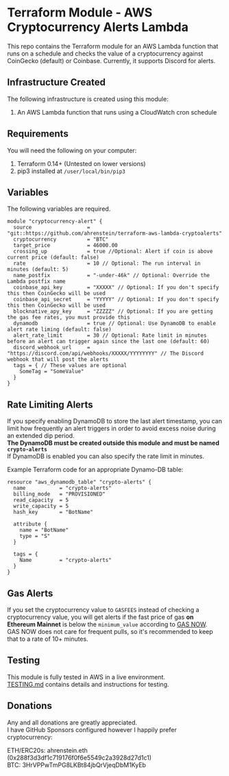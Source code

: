 Terraform Module - AWS Cryptocurrency Alerts Lambda
===================================================
This repo contains the Terraform module for an AWS Lambda function that runs on a schedule and checks the value of a cryptocurrency
against CoinGecko (default) or Coinbase. Currently, it supports Discord for alerts.

Infrastructure Created
----------------------
The following infrastructure is created using this module:

1. An AWS Lambda function that runs using a CloudWatch cron schedule

Requirements
------------
You will need the following on your computer:

1. Terraform 0.14+ (Untested on lower versions)
2. pip3 installed at `/user/local/bin/pip3`

Variables
---------
The following variables are required.

```hcl
module "cryptocurrency-alert" {
  source                  = "git::https://github.com/ahrenstein/terraform-aws-lambda-cryptoalerts"
  cryptocurrency          = "BTC"
  target_price            = 46000.00
  crossing_up             = true //Optional: Alert if coin is above current price (default: false)
  rate                    = 10 // Optional: The run interval in minutes (default: 5)
  name_postfix            = "-under-46k" // Optional: Override the Lambda postfix name
  coinbase_api_key        = "XXXXX" // Optional: If you don't specify this then CoinGecko will be used 
  coinbase_api_secret     = "YYYYY" // Optional: If you don't specify this then CoinGecko will be used
  blocknative_apy_key     = "ZZZZZ" // Optional: If you are getting the gas fee rates, you must provide this
  dynamodb                = true // Optional: Use DynamoDB to enable alert rate liming (default: false)
  alert_rate_limit        = 30 // Optional: Rate limit in minutes before an alert can trigger again since the last one (default: 60)
  discord_webhook_url     = "https://discord.com/api/webhooks/XXXXX/YYYYYYYY" // The Discord webhook that will post the alerts
  tags = { // These values are optional
    SomeTag = "SomeValue"
  }
}
```

Rate Limiting Alerts
--------------------
If you specify enabling DynamoDB to store the last alert timestamp, you can limit how frequently an alert triggers
in order to avoid excess noise during an extended dip period.  
**The DynamoDB must be created outside this module and must be named `crypto-alerts`**  
If DynamoDB is enabled you can also specify the rate limit in minutes.

Example Terraform code for an appropriate Dynamo-DB table:

```hcl
resource "aws_dynamodb_table" "crypto-alerts" {
  name           = "crypto-alerts"
  billing_mode   = "PROVISIONED"
  read_capacity  = 5
  write_capacity = 5
  hash_key       = "BotName"

  attribute {
    name = "BotName"
    type = "S"
  }

  tags = {
    Name         = "crypto-alerts"
  }
}
```

Gas Alerts
----------
If you set the cryptocurrency value to `GASFEES` instead of checking a cryptocurrency value,
you will get alerts if the fast price of gas **on Ethereum Mainnet** is below the `minimum_value` according to [GAS NOW](https://www.gasnow.org/).  
GAS NOW does not care for frequent pulls, so it's recommended to keep that to a rate of 10+ minutes.

Testing
-------
This module is fully tested in AWS in a live environment.  
[TESTING.md](TESTING.md) contains details and instructions for testing. 

Donations
---------
Any and all donations are greatly appreciated.  
I have GitHub Sponsors configured however I happily prefer cryptocurrency:

ETH/ERC20s: ahrenstein.eth (0x288f3d3df1c719176f0f6e5549c2a3928d27d1c1)  
BTC: 3HrVPPwTmPG8LKBt84jbQrVjeqDbM1KyEb
